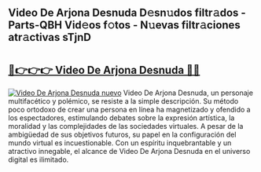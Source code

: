 ## Video De Arjona Desnuda D𝚎sn𝚞dos filtr𝚊dos - Parts-QBH Vid𝚎os f𝚘tos - N𝚞evas filtr𝚊ciones atr𝚊ctivas sTjnD

# <h2><a href="http://mb0rrzy.tromn.icu/?c=Video+De+Arjona+Desnuda">🔗👉👉👉 Video De Arjona Desnuda 🔗🔗</a></h2>

[![Video De Arjona Desnuda nuevo](https://i.imgur.com/pEAQMta.gif)](http://mb0rrzy.tromn.icu/?c=Video+De+Arjona+Desnuda)
Video De Arjona Desnuda, un personaje multifacético y polémico, se resiste a la simple descripción. Su método poco ortodoxo de crear una persona en línea ha magnetizado y ofendido a los espectadores, estimulando debates sobre la expresión artística, la moralidad y las complejidades de las sociedades virtuales. A pesar de la ambigüedad de sus objetivos futuros, su papel en la configuración del mundo virtual es incuestionable. Con un espíritu inquebrantable y un atractivo innegable, el alcance de Video De Arjona Desnuda en el universo digital es ilimitado.
